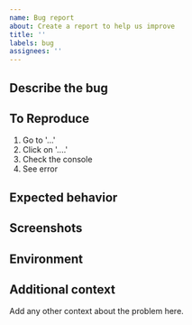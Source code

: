 ```yaml
---
name: Bug report
about: Create a report to help us improve
title: ''
labels: bug
assignees: ''
---
```


<!--
PLEASE HELP US PROCESS GITHUB ISSUES FASTER BY PROVIDING THE FOLLOWING INFORMATION.

ISSUES MISSING IMPORTANT INFORMATION MAY BE CLOSED WITHOUT INVESTIGATION.
-->

## Describe the bug

<!-- A clear and concise description of what the bug is. -->

## To Reproduce

<!-- Steps to reproduce the behavior: -->

1. Go to '...'
2. Click on '....'
3. Check the console
4. See error

## Expected behavior

<!-- A clear and concise description of what you expected to happen. -->

## Screenshots

<!-- If applicable, add screenshots to help explain your problem. -->

## Environment

<!-- Please run `nx report` and past the result here -->

## Additional context

Add any other context about the problem here.
